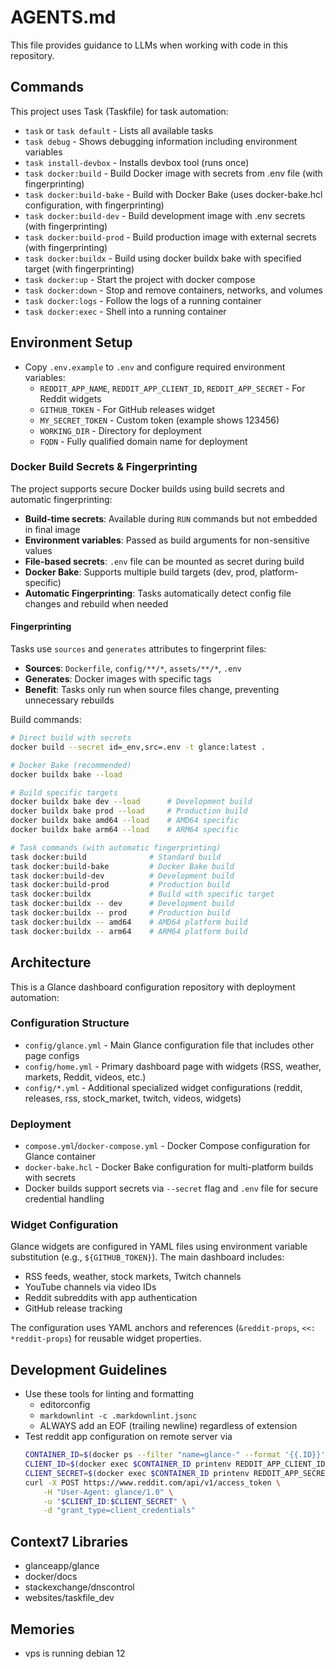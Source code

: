 # AGENTS.md

This file provides guidance to LLMs when working with code in this repository.

## Commands

This project uses Task (Taskfile) for task automation:

- `task` or `task default` - Lists all available tasks
- `task debug` - Shows debugging information including environment variables
- `task install-devbox` - Installs devbox tool (runs once)
- `task docker:build` - Build Docker image with secrets from .env file (with fingerprinting)
- `task docker:build-bake` - Build with Docker Bake (uses docker-bake.hcl configuration, with fingerprinting)
- `task docker:build-dev` - Build development image with .env secrets (with fingerprinting)
- `task docker:build-prod` - Build production image with external secrets (with fingerprinting)
- `task docker:buildx` - Build using docker buildx bake with specified target (with fingerprinting)
- `task docker:up` - Start the project with docker compose
- `task docker:down` - Stop and remove containers, networks, and volumes
- `task docker:logs` - Follow the logs of a running container
- `task docker:exec` - Shell into a running container

## Environment Setup

- Copy `.env.example` to `.env` and configure required environment variables:
  - `REDDIT_APP_NAME`, `REDDIT_APP_CLIENT_ID`, `REDDIT_APP_SECRET` - For Reddit widgets
  - `GITHUB_TOKEN` - For GitHub releases widget
  - `MY_SECRET_TOKEN` - Custom token (example shows 123456)
  - `WORKING_DIR` - Directory for deployment
  - `FQDN` - Fully qualified domain name for deployment

### Docker Build Secrets & Fingerprinting

The project supports secure Docker builds using build secrets and automatic fingerprinting:
- **Build-time secrets**: Available during `RUN` commands but not embedded in final image
- **Environment variables**: Passed as build arguments for non-sensitive values
- **File-based secrets**: `.env` file can be mounted as secret during build
- **Docker Bake**: Supports multiple build targets (dev, prod, platform-specific)
- **Automatic Fingerprinting**: Tasks automatically detect config file changes and rebuild when needed

#### Fingerprinting
Tasks use `sources` and `generates` attributes to fingerprint files:
- **Sources**: `Dockerfile`, `config/**/*`, `assets/**/*`, `.env`
- **Generates**: Docker images with specific tags
- **Benefit**: Tasks only run when source files change, preventing unnecessary rebuilds

Build commands:
```bash
# Direct build with secrets
docker build --secret id=_env,src=.env -t glance:latest .

# Docker Bake (recommended)
docker buildx bake --load

# Build specific targets
docker buildx bake dev --load      # Development build
docker buildx bake prod --load     # Production build
docker buildx bake amd64 --load    # AMD64 specific
docker buildx bake arm64 --load    # ARM64 specific

# Task commands (with automatic fingerprinting)
task docker:build              # Standard build
task docker:build-bake         # Docker Bake build
task docker:build-dev          # Development build
task docker:build-prod         # Production build
task docker:buildx             # Build with specific target
task docker:buildx -- dev      # Development build
task docker:buildx -- prod     # Production build
task docker:buildx -- amd64    # AMD64 platform build
task docker:buildx -- arm64    # ARM64 platform build
```

## Architecture

This is a Glance dashboard configuration repository with deployment automation:

### Configuration Structure

- `config/glance.yml` - Main Glance configuration file that includes other page configs
- `config/home.yml` - Primary dashboard page with widgets (RSS, weather, markets, Reddit, videos, etc.)
- `config/*.yml` - Additional specialized widget configurations (reddit, releases, rss, stock_market, twitch, videos, widgets)

### Deployment

- `compose.yml`/`docker-compose.yml` - Docker Compose configuration for Glance container
- `docker-bake.hcl` - Docker Bake configuration for multi-platform builds with secrets
- Docker builds support secrets via `--secret` flag and `.env` file for secure credential handling

### Widget Configuration

Glance widgets are configured in YAML files using environment variable substitution (e.g., `${GITHUB_TOKEN}`). The main dashboard includes:

- RSS feeds, weather, stock markets, Twitch channels
- YouTube channels via video IDs
- Reddit subreddits with app authentication
- GitHub release tracking

The configuration uses YAML anchors and references (`&reddit-props`, `<<: *reddit-props`) for reusable widget properties.

## Development Guidelines

- Use these tools for linting and formatting
  - editorconfig 
  - `markdownlint -c .markdownlint.jsonc` 
  - ALWAYS add an EOF (trailing newline) regardless of extension
- Test reddit app configuration on remote server via
    ```bash 
    CONTAINER_ID=$(docker ps --filter "name=glance-" --format '{{.ID}}')
    CLIENT_ID=$(docker exec $CONTAINER_ID printenv REDDIT_APP_CLIENT_ID)
    CLIENT_SECRET=$(docker exec $CONTAINER_ID printenv REDDIT_APP_SECRET)
    curl -X POST https://www.reddit.com/api/v1/access_token \
        -H "User-Agent: glance/1.0" \
        -u "$CLIENT_ID:$CLIENT_SECRET" \
        -d "grant_type=client_credentials"
    ```


## Context7 Libraries

- glanceapp/glance
- docker/docs
- stackexchange/dnscontrol
- websites/taskfile_dev

## Memories

- vps is running debian 12
